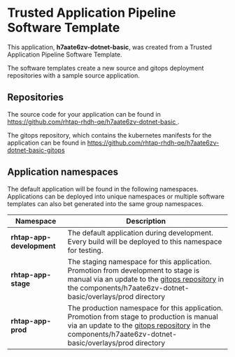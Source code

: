 # Trusted Application Pipeline Software Template

This application, **h7aate6zv-dotnet-basic**, was created from a Trusted Application Pipeline Software Template.

The software templates create a new source and gitops deployment repositories with a sample source application. 

## Repositories

The source code for your application can be found in [https://github.com/rhtap-rhdh-qe/h7aate6zv-dotnet-basic ](https://github.com/rhtap-rhdh-qe/h7aate6zv-dotnet-basic ).
 
The gitops repository, which contains the kubernetes manifests for the application can be found in 
[https://github.com/rhtap-rhdh-qe/h7aate6zv-dotnet-basic-gitops ](https://github.com/rhtap-rhdh-qe/h7aate6zv-dotnet-basic-gitops ) 

## Application namespaces 

The default application will be found in the following namespaces. Applications can be deployed into unique namespaces or multiple software templates can also bet generated into the same group namespaces.  

|  Namespace   |  Description   |  
| -------- | -------- |   
| **rhtap-app-development** | The default application during development. Every build will be deployed to this namespace for testing. | 
| **rhtap-app-stage** | The staging namespace for this application. Promotion from development to stage is manual via an update to the [gitops repository](https://github.com/rhtap-rhdh-qe/h7aate6zv-dotnet-basic-gitops ) in the components/h7aate6zv-dotnet-basic/overlays/prod directory |  
| **rhtap-app-prod** | The production namespace for this application. Promotion from stage to production is manual via an update to the [gitops repository](https://github.com/rhtap-rhdh-qe/h7aate6zv-dotnet-basic-gitops ) in the components/h7aate6zv-dotnet-basic/overlays/prod directory | 